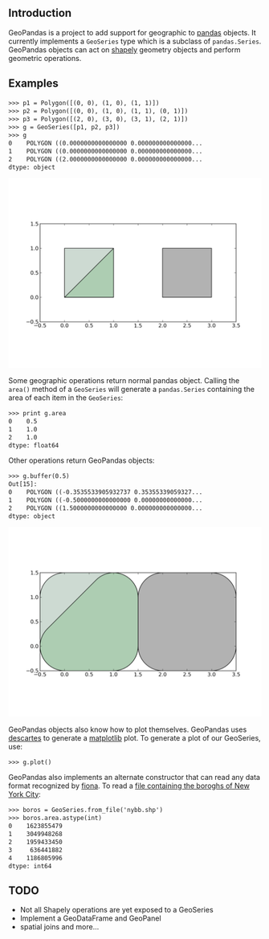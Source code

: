Introduction
------------

GeoPandas is a project to add support for geographic to [pandas](http://pandas.pydata.org) objects.  It currently implements a `GeoSeries` type which is a subclass of `pandas.Series`.
GeoPandas objects can act on [shapely](http://toblerity.github.io/shapely) geometry objects and perform geometric operations.

Examples
--------

    >>> p1 = Polygon([(0, 0), (1, 0), (1, 1)])
    >>> p2 = Polygon([(0, 0), (1, 0), (1, 1), (0, 1)])
    >>> p3 = Polygon([(2, 0), (3, 0), (3, 1), (2, 1)])
    >>> g = GeoSeries([p1, p2, p3])
    >>> g
    0    POLYGON ((0.0000000000000000 0.000000000000000...
    1    POLYGON ((0.0000000000000000 0.000000000000000...
    2    POLYGON ((2.0000000000000000 0.000000000000000...
    dtype: object

![Example 1](examples/test.png)

Some geographic operations return normal pandas object.  Calling the `area()` method of a `GeoSeries` will generate a `pandas.Series` containing the area of each item in the `GeoSeries`:

    >>> print g.area
    0    0.5
    1    1.0
    2    1.0
    dtype: float64

Other operations return GeoPandas objects:

    >>> g.buffer(0.5)
    Out[15]:
    0    POLYGON ((-0.3535533905932737 0.35355339059327...
    1    POLYGON ((-0.5000000000000000 0.00000000000000...
    2    POLYGON ((1.5000000000000000 0.000000000000000...
    dtype: object

![Example 2](examples/test_buffer.png)

GeoPandas objects also know how to plot themselves.  GeoPandas uses [descartes](https://pypi.python.org/pypi/descartes) to generate a [matplotlib](http://matplotlib.org) plot. To generate a plot of our GeoSeries, use:

    >>> g.plot()

GeoPandas also implements an alternate constructor that can read any data format recognized by [fiona](http://toblerity.github.io/fiona).  To read a [file containing the boroghs of New York City](http://www.nyc.gov/html/dcp/download/bytes/nybb_13a.zip):

    >>> boros = GeoSeries.from_file('nybb.shp')
    >>> boros.area.astype(int)
    0    1623855479
    1    3049948268
    2    1959433450
    3     636441882
    4    1186805996
    dtype: int64

TODO
----

- Not all Shapely operations are yet exposed to a GeoSeries
- Implement a GeoDataFrame and GeoPanel
- spatial joins and more...

